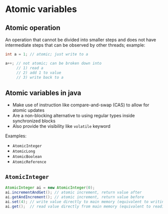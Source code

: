 # Atomic variables

## Atomic operation
An operation that cannot be divided into smaller steps and does not have intermediate steps that can be observed by other threads; example:
```java
int a = 1; // atomic; just write to a

a++; // not atomic; can be broken down into
     // 1) read a
     // 2) add 1 to value
     // 3) write back to a
```

## Atomic variables in java
- Make use of instruction like compare-and-swap (CAS) to allow for atomic updates
- Are a non-blocking alternative to using regular types inside synchronized blocks
- Also provide the visibility like `volatile` keyword

Examples:
- `AtomicInteger`
- `AtomicLong`
- `AtomicBoolean`
- `AtomicReference`

## `AtomicInteger`
```java
AtomicInteger ai = new AtomicInteger(0);
ai.incrementAndGet(); // atomic increment, return value after
ai.getAndIncrement(); // atomic increment, return value before
ai.set(4); // write value directly to main memory (equivalent to writing to volatile variable)
ai.get();  // read value directly from main memory (equivalent to reading a volatile variable)
```
